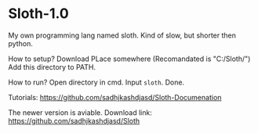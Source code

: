 # Sloth-1.0
My own programming lang named sloth. Kind of slow, but shorter then python.

How to setup?
Download
PLace somewhere (Recomandated is "C:/Sloth/")
Add this directory to PATH.

How to run?
Open directory in cmd.
Input `sloth`.
Done.

Tutorials:
https://github.com/sadhjkashdjasd/Sloth-Documenation

The newer version is aviable. Download link: https://github.com/sadhjkashdjasd/Sloth
